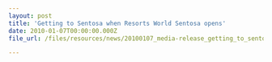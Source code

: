 ```yaml
---
layout: post
title: 'Getting to Sentosa when Resorts World Sentosa opens'
date: 2010-01-07T00:00:00.000Z
file_url: /files/resources/news/20100107_media-release_getting_to_sentosa_when_rws_opens.pdf

---
```


